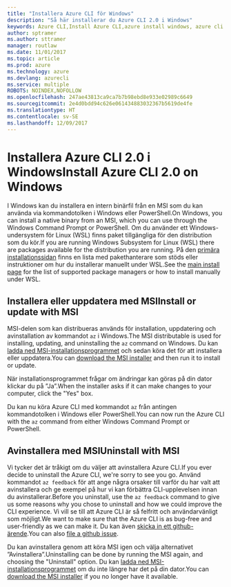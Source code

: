 ```yaml
---
title: "Installera Azure CLI för Windows"
description: "Så här installerar du Azure CLI 2.0 i Windows"
keywords: Azure CLI,Install Azure CLI,azure install windows, azure cli windows, azure windows
author: sptramer
ms.author: sttramer
manager: routlaw
ms.date: 11/01/2017
ms.topic: article
ms.prod: azure
ms.technology: azure
ms.devlang: azurecli
ms.service: multiple
ROBOTS: NOINDEX,NOFOLLOW
ms.openlocfilehash: 247ae43813ca9ca7b7b98ebd8e933e02989c6649
ms.sourcegitcommit: 2e4d0bdd94c626e061434883032367b5619de4fe
ms.translationtype: HT
ms.contentlocale: sv-SE
ms.lasthandoff: 12/09/2017
---
```

# <a name="install-azure-cli-20-on-windows"></a><span data-ttu-id="f2373-104">Installera Azure CLI 2.0 i Windows</span><span class="sxs-lookup"><span data-stu-id="f2373-104">Install Azure CLI 2.0 on Windows</span></span>

<span data-ttu-id="f2373-105">I Windows kan du installera en intern binärfil från en MSI som du kan använda via kommandotolken i Windows eller PowerShell.</span><span class="sxs-lookup"><span data-stu-id="f2373-105">On Windows, you can install a native binary from an MSI, which you can use through the Windows Command Prompt or PowerShell.</span></span> <span data-ttu-id="f2373-106">Om du använder ett Windows-undersystem för Linux (WSL) finns paket tillgängliga för den distribution som du kör.</span><span class="sxs-lookup"><span data-stu-id="f2373-106">If you are running Windows Subsystem for Linux (WSL) there are packages available for the distribution you are running.</span></span> <span data-ttu-id="f2373-107">På den [primära installationssidan](install-azure-cli.md) finns en lista med pakethanterare som stöds eller instruktioner om hur du installerar manuellt under WSL.</span><span class="sxs-lookup"><span data-stu-id="f2373-107">See the [main install page](install-azure-cli.md) for the list of supported package managers or how to install manually under WSL.</span></span>

## <a name="install-or-update-with-msi"></a><span data-ttu-id="f2373-108">Installera eller uppdatera med MSI</span><span class="sxs-lookup"><span data-stu-id="f2373-108">Install or update with MSI</span></span>

<span data-ttu-id="f2373-109">MSI-delen som kan distribueras används för installation, uppdatering och avinstallation av kommandot `az` i Windows.</span><span class="sxs-lookup"><span data-stu-id="f2373-109">The MSI distributable is used for installing, updating, and uninstalling the `az` command on Windows.</span></span> <span data-ttu-id="f2373-110">Du kan [ladda ned MSI-installationsprogrammet](https://aka.ms/InstallAzureCliWindows) och sedan köra det för att installera eller uppdatera.</span><span class="sxs-lookup"><span data-stu-id="f2373-110">You can [download the MSI installer](https://aka.ms/InstallAzureCliWindows) and then run it to install or update.</span></span>

<span data-ttu-id="f2373-111">När installationsprogrammet frågar om ändringar kan göras på din dator klickar du på ”Ja”.</span><span class="sxs-lookup"><span data-stu-id="f2373-111">When the installer asks if it can make changes to your computer, click the "Yes" box.</span></span>

<span data-ttu-id="f2373-112">Du kan nu köra Azure CLI med kommandot `az` från antingen kommandotolken i Windows eller PowerShell.</span><span class="sxs-lookup"><span data-stu-id="f2373-112">You can now run the Azure CLI with the `az` command from either Windows Command Prompt or PowerShell.</span></span>

## <a name="uninstall-with-msi"></a><span data-ttu-id="f2373-113">Avinstallera med MSI</span><span class="sxs-lookup"><span data-stu-id="f2373-113">Uninstall with MSI</span></span>

<span data-ttu-id="f2373-114">Vi tycker det är tråkigt om du väljer att avinstallera Azure CLI.</span><span class="sxs-lookup"><span data-stu-id="f2373-114">If you ever decide to uninstall the Azure CLI, we're sorry to see you go.</span></span> <span data-ttu-id="f2373-115">Använd kommandot `az feedback` för att ange några orsaker till varför du har valt att avinstallera och ge exempel på hur vi kan förbättra CLI-upplevelsen innan du avinstallerar.</span><span class="sxs-lookup"><span data-stu-id="f2373-115">Before you uninstall, use the `az feedback` command to give us some reasons why you chose to uninstall and how we could improve the CLI experience.</span></span> <span data-ttu-id="f2373-116">Vi vill se till att Azure CLI är så felfritt och användarvänligt som möjligt.</span><span class="sxs-lookup"><span data-stu-id="f2373-116">We want to make sure that the Azure CLI is as bug-free and user-friendly as we can make it.</span></span> <span data-ttu-id="f2373-117">Du kan även [skicka in ett github-ärende](https://github.com/Azure/azure-cli/issues).</span><span class="sxs-lookup"><span data-stu-id="f2373-117">You can also [file a github issue](https://github.com/Azure/azure-cli/issues).</span></span>

<span data-ttu-id="f2373-118">Du kan avinstallera genom att köra MSI igen och välja alternativet ”Avinstallera”.</span><span class="sxs-lookup"><span data-stu-id="f2373-118">Uninstalling can be done by running the MSI again, and choosing the "Uninstall" option.</span></span> <span data-ttu-id="f2373-119">Du kan [ladda ned MSI-installationsprogrammet](https://aka.ms/InstallAzureCliWindows) om du inte längre har det på din dator.</span><span class="sxs-lookup"><span data-stu-id="f2373-119">You can [download the MSI installer](https://aka.ms/InstallAzureCliWindows) if you no longer have it available.</span></span>
